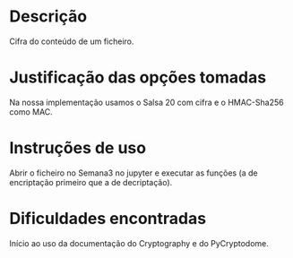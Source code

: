 # Descrição
Cifra do conteúdo de um ficheiro.

# Justificação das opções tomadas
Na nossa implementação usamos o Salsa 20 com cifra e o HMAC-Sha256 como MAC.


# Instruções de uso
Abrir o ficheiro no Semana3 no jupyter e executar as funções (a de encriptação primeiro que a de decriptação). 

# Dificuldades encontradas
Início ao uso da documentação do Cryptography e do PyCryptodome.
